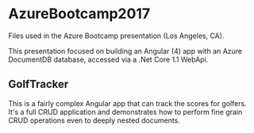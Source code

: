 # AzureBootcamp2017
Files used in the Azure Bootcamp presentation (Los Angeles, CA).

This presentation focused on building an Angular (4) app with an Azure DocumentDB database, accessed via a .Net Core 1.1 WebApi.

## GolfTracker
This is a fairly complex Angular app that can track the scores for golfers.  It's a full CRUD application and demonstrates how to perform fine grain CRUD operations even to deeply nested documents.
